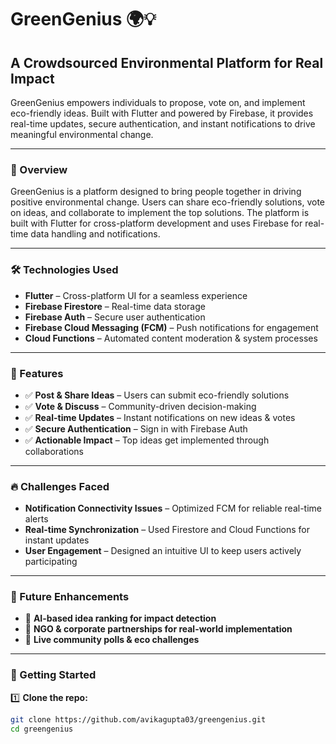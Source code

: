 # GreenGenius 🌍💡

## A Crowdsourced Environmental Platform for Real Impact

GreenGenius empowers individuals to propose, vote on, and implement eco-friendly ideas. Built with Flutter and powered by Firebase, it provides real-time updates, secure authentication, and instant notifications to drive meaningful environmental change.

---

### 🚀 Overview
GreenGenius is a platform designed to bring people together in driving positive environmental change. Users can share eco-friendly solutions, vote on ideas, and collaborate to implement the top solutions. The platform is built with Flutter for cross-platform development and uses Firebase for real-time data handling and notifications.

---

### 🛠 Technologies Used
- **Flutter** – Cross-platform UI for a seamless experience
- **Firebase Firestore** – Real-time data storage
- **Firebase Auth** – Secure user authentication
- **Firebase Cloud Messaging (FCM)** – Push notifications for engagement
- **Cloud Functions** – Automated content moderation & system processes

---

### 🎯 Features
- ✅ **Post & Share Ideas** – Users can submit eco-friendly solutions
- ✅ **Vote & Discuss** – Community-driven decision-making
- ✅ **Real-time Updates** – Instant notifications on new ideas & votes
- ✅ **Secure Authentication** – Sign in with Firebase Auth
- ✅ **Actionable Impact** – Top ideas get implemented through collaborations

---

### 🔥 Challenges Faced
- **Notification Connectivity Issues** – Optimized FCM for reliable real-time alerts
- **Real-time Synchronization** – Used Firestore and Cloud Functions for instant updates
- **User Engagement** – Designed an intuitive UI to keep users actively participating

---

### 📌 Future Enhancements
- 🚀 **AI-based idea ranking for impact detection**
- 🤝 **NGO & corporate partnerships for real-world implementation**
- 📢 **Live community polls & eco challenges**

---

### 📲 Getting Started

1️⃣ **Clone the repo:**

```bash
git clone https://github.com/avikagupta03/greengenius.git
cd greengenius
